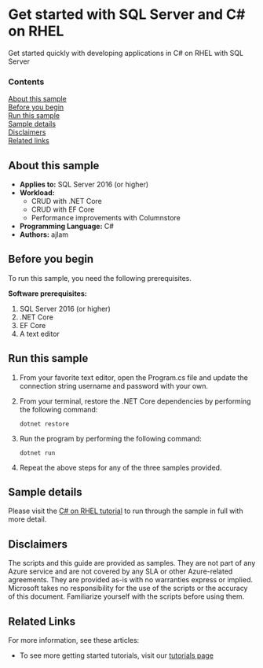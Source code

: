 # Get started with SQL Server and C# on RHEL

Get started quickly with developing applications in C# on RHEL with SQL Server


### Contents

[About this sample](#about-this-sample)<br/>
[Before you begin](#before-you-begin)<br/>
[Run this sample](#run-this-sample)<br/>
[Sample details](#sample-details)<br/>
[Disclaimers](#disclaimers)<br/>
[Related links](#related-links)<br/>


<a name=about-this-sample></a>

## About this sample

- **Applies to:** SQL Server 2016 (or higher) 
- **Workload:** 
    - CRUD with .NET Core
    - CRUD with EF Core
    - Performance improvements with Columnstore
- **Programming Language:** C#
- **Authors:** ajlam 

<a name=before-you-begin></a>

## Before you begin

To run this sample, you need the following prerequisites. 

**Software prerequisites:**

1. SQL Server 2016 (or higher) 
2. .NET Core
3. EF Core
4. A text editor

## Run this sample

1. From your favorite text editor, open the Program.cs file and update the connection string username and password with your own. 

2. From your terminal, restore the .NET Core dependencies by performing the following command: 

    ```
    dotnet restore
    ```

3. Run the program by performing the following command: 

    ```
    dotnet run
    ```

4. Repeat the above steps for any of the three samples provided.

<a name=sample-details></a>

## Sample details

Please visit the [C# on RHEL tutorial](https://www.microsoft.com/en-us/sql-server/developer-get-started/csharp-rhel) to run through the sample in full with more detail.

<a name=disclaimers></a>

## Disclaimers
The scripts and this guide are provided as samples. They are not part of any Azure service and are not covered by any SLA or other Azure-related agreements. They are provided as-is with no warranties express or implied. Microsoft takes no responsibility for the use of the scripts or the accuracy of this document. Familiarize yourself with the scripts before using them.

<a name=related-links></a>

## Related Links

For more information, see these articles:
* To see more getting started tutorials, visit our [tutorials page](https://www.microsoft.com/en-us/sql-server/developer-get-started/)